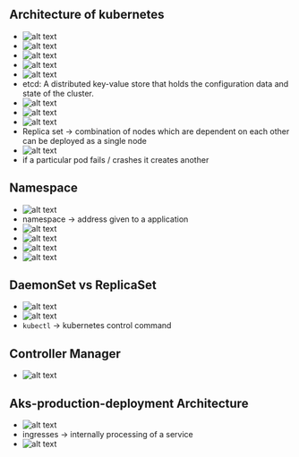 ## Architecture of kubernetes

- ![alt text](image-182.png)
- ![alt text](image-186.png)
- ![alt text](image-183.png)
- ![alt text](image-184.png)
- ![alt text](image-185.png)
- etcd: A distributed key-value store that holds the configuration data and state of the cluster.
- ![alt text](image-187.png)
- ![alt text](image-188.png)
- ![alt text](image-189.png)
- Replica set -> combination of nodes which are dependent on each other can be deployed as a single node
- ![alt text](image-190.png)
- if a particular pod fails / crashes it creates another

## Namespace

- ![alt text](image-191.png)
- namespace -> address given to a application
- ![alt text](image-192.png)
- ![alt text](image-196.png)
- ![alt text](image-193.png)
- ![alt text](image-208.png)

## DaemonSet vs ReplicaSet

- ![alt text](image-194.png)
- ![alt text](image-195.png)
- `kubectl` -> kubernetes control command

## Controller Manager

- ![alt text](image-197.png)

## Aks-production-deployment Architecture

- ![alt text](image-198.png)
- ingresses -> internally processing of a service
- ![alt text](image-199.png)
